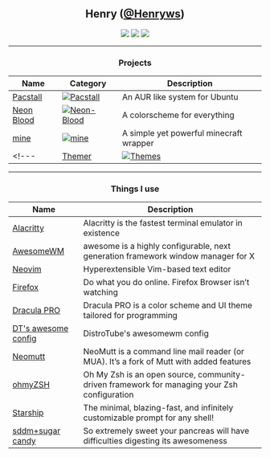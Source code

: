 <div align="center">

## **Henry ([@Henryws](https://github.com/Henryws))**


[![](https://img.shields.io/badge/OS-Arch%20Linux-informational?style=flat-square&logo=linux&logoColor=white&color=00BFFF)](https://www.archlinux.org/)
[![](https://img.shields.io/badge/Coding%20Language-Bash-informational?style=flat-square&logo=gnu&logoColor=white&color=AC4142)](https://gnu.org/software/bash)
[![](https://img.shields.io/badge/Editor-Neovim-informational?style=flat-square&logo=vim&logoColor=white&color=00FF00)](https://neovim.io/)

---
### **Projects**
| Name | Category | Description |
|------|----------|-------------|
| [Pacstall](https://github.com/Henryws/pacstall) | [![Pacstall](https://img.shields.io/badge/%F0%9F%93%A6-Package%20Manager-orange?style=flat-square)](https://github.com/topics/package-manager)| An AUR like system for Ubuntu |
| [Neon Blood](https://github.com/Henryws/Neon-Blood) | [![Neon-Blood](https://img.shields.io/badge/%F0%9F%A9%B8-Neon--Blood-322b3c?style=flat-square)](https://github.com/topics/themes) | A colorscheme for everything |
| [mine](https://github.com/Henryws/mine) | [![mine](https://img.shields.io/badge/%F0%9F%8E%AE-Minecraft-brightgreen?style=flat-square)](https://github.com/topics/minecraft) | A simple yet powerful minecraft wrapper |
<!---| [Themer](https://github.com/Henryws/themer) | [![Themes](https://img.shields.io/badge/%F0%9F%A7%AC-Theming%20Tool-brightgreen?style=flat-square)](https://github.com/topics/themes) | A simple tool to download and install themes/icons/cursors |--->


---
### **Things I use**
| Name | Description |
|------|-------------|
| [Alacritty](https://github.com/alacritty/alacritty) | Alacritty is the fastest terminal emulator in existence |
| [AwesomeWM](https://awesomewm.org/) | awesome is a highly configurable, next generation framework window manager for X |
| [Neovim](https://neovim.io/) | Hyperextensible Vim-based text editor |
| [Firefox](https://firefox.com) |  Do what you do online. Firefox Browser isn’t watching |
| [Dracula PRO](https://draculatheme.com/pro) |  Dracula PRO is a color scheme and UI theme tailored for programming |
| [DT's awesome config](https://gitlab.com/dwt1/dotfiles) | DistroTube's awesomewm config |
| [Neomutt](https://neomutt.org/) | NeoMutt is a command line mail reader (or MUA). It’s a fork of Mutt with added features |
| [ohmyZSH](https://ohmyz.sh/) | Oh My Zsh is an open source, community-driven framework for managing your Zsh configuration |
| [Starship](https://starship.rs/) | The minimal, blazing-fast, and infinitely customizable prompt for any shell! |
| [sddm+sugar candy](https://www.pling.com/p/1312658/) | So extremely sweet your pancreas will have difficulties digesting its awesomeness |
</div>
